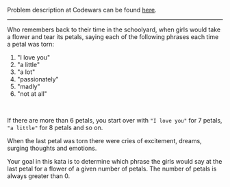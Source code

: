 Problem description at Codewars can be found
[here](https://www.codewars.com/kata/57f24e6a18e9fad8eb000296/train/python).

-------------

Who remembers back to their time in the schoolyard, when girls would take a flower and tear its
petals, saying each of the following phrases each time a petal was torn:

1. "I love you"
2. "a little"
3. "a lot"
4. "passionately"
5. "madly"
6. "not at all"
<br>

If there are more than 6 petals, you start over with `"I love you"` for 7 petals, `"a little"` for 8
petals and so on.
<br>

When the last petal was torn there were cries of excitement, dreams, surging thoughts and emotions.
<br>

Your goal in this kata is to determine which phrase the girls would say at the last petal for a
flower of a given number of petals. The number of petals is always greater than 0.

